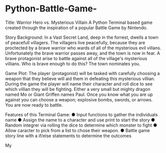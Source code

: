 # Python-Battle-Game-
Title: Warrior Hero vs. Mysterious Villain
A Python Terminal based game created through the inspiration of a popular Battle Game by Nintendo.

Story Background: In a Vast Secret Land, deep in the forrest, dwells a town of peacefull villagers. The villagers live peacefully, because they are proctected by a brave warrior who wards of all of the mysterious evil villans. Unfortunately the brave warrior passes away, and the town is now in fear. A brave protagonist arise to battle against all of the village's mysterious villians. Who is brave enough to do this? The town nominates you.


Game Plot: The player (protagonist) will be tasked with carefully choosing a weapon that they believe will aid them in defeating this mysterious villian.
During the game the player will name their character and roll dice to see which villian they will be fighting. Either a very small but mighty dragon named Mo or Giant Griffen names Paul. Once you know what you are up against you can choose a weapon; explosive bombs, swords, or arrows. You are now ready to battle. 

Features of this Terminal Game: 
● Input functions to gather the individuals name
● Assign the name to a character and use print to start the story
● Random integrer via rolling the dice to determine which monster to fight
● Allow caracter to pick from a list to chose their weapon.
● Battle game story line with a if/else statements to determine the outcomes


My 
